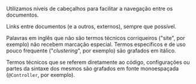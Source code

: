 Utilizamos níveis de cabeçalhos para facilitar a navegação entre os documentos. 

Links entre documentos (e a outros, externos), sempre que possível.

Palavras em inglês que não são termos técnicos corriqueiros ("site", por exemplo) não recebem marcação especial. Termos específicos e de uso pouco frequente ("_clustering_", por exemplo) são grafados em itálico.

Termos técnicos que se referem diretamente ao código, configurações ou partes da sintaxe dos mesmos são grafados em fonte monoespaçada (`@Controller`, por exemplo).
